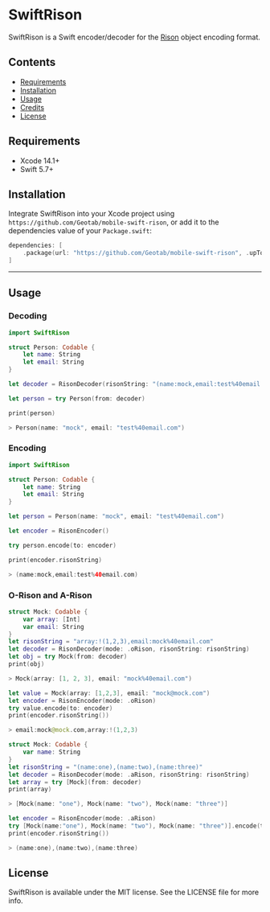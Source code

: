 # SwiftRison

SwiftRison is a Swift encoder/decoder for the [Rison](https://github.com/Nanonid/rison) object encoding format. 

## Contents

- [Requirements](#requirements)
- [Installation](#installation)
- [Usage](#usage)
- [Credits](#credits)
- [License](#license)

## Requirements

- Xcode 14.1+
- Swift 5.7+

## Installation

Integrate SwiftRison into your Xcode project using `https://github.com/Geotab/mobile-swift-rison`, or add it to the dependencies value of your `Package.swift`:

```swift
dependencies: [
    .package(url: "https://github.com/Geotab/mobile-swift-rison", .upToNextMajor(from: "1.0.0"))
]
```
---

## Usage

### Decoding

```swift
import SwiftRison

struct Person: Codable {
    let name: String
    let email: String
}

let decoder = RisonDecoder(risonString: "(name:mock,email:test%40email.com)")

let person = try Person(from: decoder)

print(person)

> Person(name: "mock", email: "test%40email.com")
```

### Encoding

````swift
import SwiftRison

struct Person: Codable {
    let name: String
    let email: String
}

let person = Person(name: "mock", email: "test%40email.com")

let encoder = RisonEncoder()

try person.encode(to: encoder)

print(encoder.risonString)

> (name:mock,email:test%40email.com)

````

### O-Rison and A-Rison

````swift
struct Mock: Codable {
    var array: [Int]
    var email: String
}
let risonString = "array:!(1,2,3),email:mock%40email.com"
let decoder = RisonDecoder(mode: .oRison, risonString: risonString)
let obj = try Mock(from: decoder)
print(obj)

> Mock(array: [1, 2, 3], email: "mock%40email.com")

let value = Mock(array: [1,2,3], email: "mock@mock.com")
let encoder = RisonEncoder(mode: .oRison)
try value.encode(to: encoder)
print(encoder.risonString())

> email:mock@mock.com,array:!(1,2,3)
````

````swift
struct Mock: Codable {
    var name: String
}
let risonString = "(name:one),(name:two),(name:three)"
let decoder = RisonDecoder(mode: .aRison, risonString: risonString)
let array = try [Mock](from: decoder)
print(array)

> [Mock(name: "one"), Mock(name: "two"), Mock(name: "three")]

let encoder = RisonEncoder(mode: .aRison)
try [Mock(name:"one"), Mock(name: "two"), Mock(name: "three")].encode(to: encoder)
print(encoder.risonString())

> (name:one),(name:two),(name:three)
````

## License

SwiftRison is available under the MIT license. See the LICENSE file for more info.
